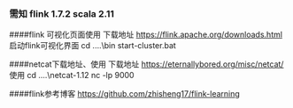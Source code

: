 ### 需知 flink 1.7.2   scala 2.11  
####flink 可视化页面使用
下载地址
https://flink.apache.org/downloads.html
启动flink可视化界面
cd ....\bin
start-cluster.bat

####netcat下载地址、使用
下载地址
https://eternallybored.org/misc/netcat/
使用
cd ....\netcat-1.12
nc -lp 9000

####flink参考博客
https://github.com/zhisheng17/flink-learning
